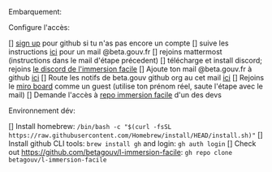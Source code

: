 Embarquement:

Configure l'accès: 

[] [sign up](https://github.com/join) pour github si tu n'as pas encore un compte
[] suive les instructions [ici](https://secretariat.incubateur.net/onboarding) pour un mail @beta.gouv.fr
[] rejoins mattermost (instructions dans le mail d'étape précedent)
[] télécharge et install discord; rejoins [le discord de l'immersion facile](https://discord.gg/77Yef4dy)
[] Ajoute ton mail @beta.gouv.fr à github [ici](https://github.com/settings/emails)
[] Route les notifs de beta.gouv github org au cet mail [ici](https://github.com/settings/notifications)
[] Rejoins le [miro board](https://miro.com/app/board/o9J_l68ql78=/) comme un guest (utilise ton prénom réel, saute l'étape avec le mail)
[] Demande l'accès à [repo immersion facile](https://github.com/betagouv/l-immersion-facile) d'un des devs


Environnement dév:

[] Install homebrew: `/bin/bash -c "$(curl -fsSL https://raw.githubusercontent.com/Homebrew/install/HEAD/install.sh)"`
[] Install github CLI tools: `brew install gh` and login: `gh auth login`
[] Check out https://github.com/betagouv/l-immersion-facile: `gh repo clone betagouv/l-immersion-facile`
